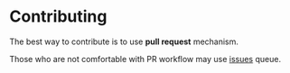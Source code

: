 # Contributing

The best way to contribute is to use **pull request** mechanism.

Those who are not comfortable with PR workflow may use [issues](https://gitlab.com/MacMladen/mci-drupal/issues) queue.
